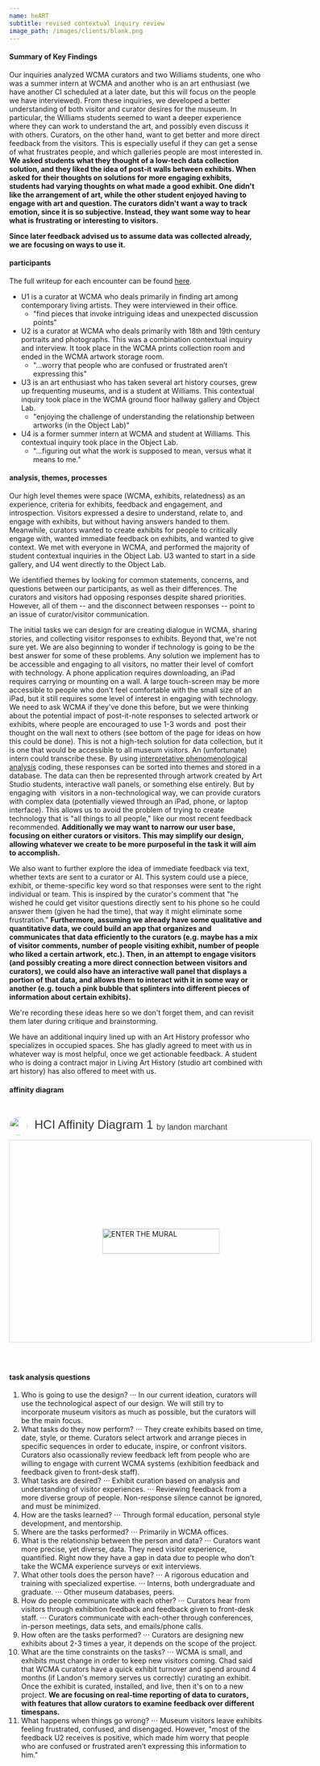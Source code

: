 ```yaml
---
name: heART
subtitle: revised contextual inquiry review
image_path: /images/clients/blank.png
---
```

#### Summary of Key Findings
Our inquiries analyzed WCMA curators and two Williams students, one who was a summer intern at WCMA and another who is an art enthusiast (we have another CI scheduled at a later date, but this will focus on the people we have interviewed). From these inquiries, we developed a better understanding of both visitor and curator desires for the museum. In particular, the Williams students seemed to want a deeper experience where they can work to understand the art, and possibly even discuss it with others. Curators, on the other hand, want to get better and more direct feedback from the visitors. This is especially useful if they can get a sense of what frustrates people, and which galleries people are most interested in. **We asked students what they thought of a low-tech data collection solution, and they liked the idea of post-it walls between exhibits. When asked for their thoughts on solutions for more engaging exhibits, students had varying thoughts on what made a good exhibit. One didn't like the arrangement of art, while the other student enjoyed having to engage with art and question. The curators didn't want a way to track emotion, since it is so subjective. Instead, they want some way to hear what is frustrating or interesting to visitors.** 

**Since later feedback advised us to assume data was collected already, we are focusing on ways to use it.** 

#### participants
The full writeup for each encounter can be found [here](https://londonmeanswild.github.io/museum-experience/groundwork/research/2018/10/04/CI-writeups/). 

* U1 is a curator at WCMA who deals primarily in finding art among contemporary living artists. They were interviewed in their office. 
  * "find pieces that invoke intriguing ideas and unexpected discussion points"
* U2 is a curator at WCMA who deals primarily with 18th and 19th century portraits and photographs. This was a combination contextual inquiry and interview. It took place in the WCMA prints collection room and ended in the WCMA artwork storage room.
  * "...worry that people who are confused or frustrated aren’t expressing this"
* U3 is an art enthusiast who has taken several art history courses, grew up frequenting museums, and is a student at Williams. This contextual inquiry took place in the WCMA ground floor hallway gallery and Object Lab.
  * "enjoying the challenge of understanding the relationship between artworks (in the Object Lab)"
* U4 is a former summer intern at WCMA and student at Williams. This contextual inquiry took place in the Object Lab. 
  * "...figuring out what the work is supposed to mean, versus what it means to me."

#### analysis, themes, processes

Our high level themes were space (WCMA, exhibits, relatedness) as an experience, criteria for exhibits, feedback and engagement, and introspection. Visitors expressed a desire to understand, relate to, and engage with exhibits, but without having answers handed to them. Meanwhile, curators wanted to create exhibits for people to critically engage with, wanted immediate feedback on exhibits, and wanted to give context. We met with everyone in WCMA, and performed the majority of student contextual inquiries in the Object Lab. U3 wanted to start in a side gallery, and U4 went directly to the Object Lab. 

We identified themes by looking for common statements, concerns, and questions between our participants, as well as their differences. The curators and visitors had opposing responses despite shared priorities. However, all of them -- and the disconnect between responses -- point to an issue of curator/visitor communication. 

The initial tasks we can design for are creating dialogue in WCMA, sharing stories, and collecting visitor responses to exhibits. Beyond that, we're not sure yet. We are also beginning to wonder if technology is going to be the best answer for some of these problems. Any solution we implement has to be accessible and engaging to all visitors, no matter their level of comfort with technology. A phone application requires downloading, an iPad requires carrying or mounting on a wall. A large touch-screen may be more accessible to people who don't feel comfortable with the small size of an iPad, but it still requires some level of interest in engaging with technology. We need to ask WCMA if they've done this before, but we were thinking about the potential impact of post-it-note responses to selected artwork or exhibits, where people are encouraged to use 1-3 words and  post their thought on the wall next to others (see bottom of the page for ideas on how this could be done). This is not a high-tech solution for data collection, but it is one that would be accessible to all museum visitors. An (unfortunate) intern could transcribe these. By using [interpretative phenomenological analysis](https://research.familymed.ubc.ca/files/2012/03/IPA_Smith_Osborne21632.pdf) coding, these responses can be sorted into themes and stored in a database. The data can then be represented through artwork created by Art Studio students, interactive wall panels, or something else entirely. But by engaging with  visitors in a non-technological way, we can provide curators with complex data (potentially viewed through an iPad, phone, or laptop interface). This allows us to avoid the problem of trying to create technology that is "all things to all people," like our most recent feedback recommended. **Additionally we may want to narrow our user base, focusing on either curators or visitors. This may simplify our design, allowing whatever we create to be more purposeful in the task it will aim to accomplish.**

We also want to further explore the idea of immediate feedback via text, whether texts are sent to a curator or AI. This system could use a piece, exhibit, or theme-specific key word so that responses were sent to the right individual or team. This is inspired by the curator's comment that "he wished he could get visitor questions directly sent to his phone so he could answer them (given he had the time), that way it might eliminate some frustration." **Furthermore, assuming we already have some qualitative and quantitative data, we could build an app that organizes and communicates that data efficiently to the curators (e.g. maybe has a mix of visitor comments, number of people visiting exhibit, number of people who liked a certain artwork, etc.). Then, in an attempt to engage visitors (and possibly creating a more direct connection between visitors and curators), we could also have an interactive wall panel that displays a portion of that data, and allows them to interact with it in some way or another (e.g. touch a pink bubble that splinters into different pieces of information about certain exhibits).**

We're recording these ideas here so we don't forget them, and can revisit them later during critique and brainstorming. 

We have an additional inquiry lined up with an Art History professor who specializes in occupied spaces. She has gladly agreed to meet with us in whatever way is most helpful, once we get actionable feedback. A student who is doing a contract major in Living Art History (studio art combined with art history) has also offered to meet with us. 

#### affinity diagram 

<div style="width: 600px;"> <h1 style="position: relative;vertical-align: middle;display: inline-block; font-size: 24px; line-height:22px; color: #393939;margin-bottom: 10px; font-weight: 300;font-family: Proxima Nova, sans-serif;"> <img src="https://app.mural.co/avatar/lm90786" style="position: absolute; border-radius: 50%; width: 36px;height: 36px;margin-right: 14px; display: inline-block; margin-top: -6px;margin-right: 10px; vertical-align: middle;"> <div style="padding-left:50px"> <span style="max-width:555px;display: inline-block;overflow: hidden; white-space: nowrap;text-overflow: ellipsis;line-height: 1; height: 25px; margin-top: -3px;">HCI Affinity Diagram 1</span> <span style="position:relative;top:-3px;font-size: 16px; margin-top: -6px; line-height: 24px;color: #393939; font-weight: 300;"> by landon marchant</span> </div> </h1> <div style="position: relative; height: 0;overflow: hidden; height: 400px; max-width: 800px; min-width: 320px; border-width: 1px; border-style: solid; border-color: #d8d8d8;"> <div style="position: absolute;top: 0;left: 0;z-index: 10; width: 600px; height: 100%;background: url(https://mural.azureedge.net/thumbnails/designthinkingwilliams8790/murals/designthinkingwilliams8790.1538684749411-5bb6774dae110c7c9174b595.png?v=b8a94703-eb63-4d69-8ea5-13ec7650088c) no-repeat center center; background-size: cover;"> <div style="position: absolute;top: 0;left: 0;z-index: 20;width: 100%; height: 100%;background-color: white;-webkit-filter: opacity(.4);"> </div> <a href="https://app.mural.co/t/designthinkingwilliams8790/m/designthinkingwilliams8790/1538684749411/2d53c5304efb6d6d1eb3ebc0c7885325c4567ea2" target="_blank" rel="noopener noreferrer" style="transform: translate(-50%, -50%);top: 50%;left: 50%; position: absolute; z-index: 30; border: none; background: transparent;"> <img src="https://app.mural.co/static/images/btn-enter-mural.svg" alt="ENTER THE MURAL" width="233" height="50" style="width: 233px !important; height: 50px !important"> </a> </div> </div> <p style="margin-top: 10px;margin-bottom: 60px;line-height: 24px; font-size: 16px;font-family: Proxima Nova, sans-serif;font-weight: 400; color: #888888;"> </p></div>

#### task analysis questions

1. Who is going to use the design?
⋅⋅⋅ In our current ideation, curators will use the technological aspect of our design. We will still try to incorporate museum visitors as much as possible, but the curators will be the main focus.
2. What tasks do they now perform?
⋅⋅⋅ They create exhibits based on time, date, style, or theme. Curators select artwork and arrange pieces in specific sequences in order to educate, inspire, or confront visitors. Curators also ocassionally review feedback left from people who are willing to engage with current WCMA systems (exhibition feedback and feedback given to front-desk staff). 
3. What tasks are desired?
⋅⋅⋅ Exhibit curation based on analysis and understanding of visitor experiences. 
⋅⋅⋅ Reviewing feedback from a more diverse group of people. Non-response silence cannot be ignored, and must be minimized. 
4. How are the tasks learned?
⋅⋅⋅ Through formal education, personal style development, and mentorship. 
5. Where are the tasks performed?
⋅⋅⋅ Primarily in WCMA offices.
6. What is the relationship between the person and data?
⋅⋅⋅ Curators want more precise, yet diverse, data. They need visitor experience, quantified. Right now they have a gap in data due to people who don't take the WCMA experience surveys or exit interviews. 
7. What other tools does the person have?
⋅⋅⋅ A rigorous education and training with specialized expertise. 
⋅⋅⋅ Interns, both undergraduate and graduate. 
⋅⋅⋅ Other museum databases, peers. 
8. How do people communicate with each other?
⋅⋅⋅ Curators hear from visitors through exhibition feedback and feedback given to front-desk staff. 
⋅⋅⋅ Curators communicate with each-other through conferences, in-person meetings, data sets, and emails/phone calls.
9. How often are the tasks performed?
⋅⋅⋅ Curators are designing new exhibits about 2-3 times a year, it depends on the scope of the project.
10. What are the time constraints on the tasks?
⋅⋅⋅ WCMA is small, and exhibits must change in order to keep new visitors coming. Chad said that WCMA curators have a quick exhibit turnover and spend around 4 months (if Landon's memory serves us correctly) curating an exhibit. Once the exhibit is curated, installed, and live, then it's on to a new project. **We are focusing on real-time reporting of data to curators, with features that allow curators to examine feedback over different timespans.** 
11. What happens when things go wrong?
⋅⋅⋅ Museum visitors leave exhibits feeling frustrated, confused, and disengaged. However, "most of the feedback U2 receives is positive, which made him worry that people who are confused or frustrated aren’t expressing this information to him." 

